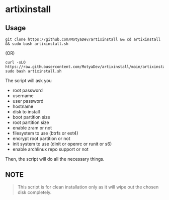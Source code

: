 # artixinstall
## Usage
```
git clone https://github.com/MotyaDev/artixinstall && cd artixinstall && sudo bash artixinstall.sh
```
(OR)
```
curl -sLO https://raw.githubusercontent.com/MotyaDev/artixinstall/main/artixinstall.sh
sudo bash artixinstall.sh
```
The script will ask you
- root password
- username
- user password
- hostname
- disk to install
- boot partition size
- root partition size
- enable zram or not
- filesystem to use (btrfs or ext4)
- encrypt root partition or not
- init system to use (dinit or openrc or runit or s6)
- enable archlinux repo support or not

Then, the script will do all the necessary things.

## NOTE
> This script is for clean installation only as it will wipe out the chosen disk completely.
